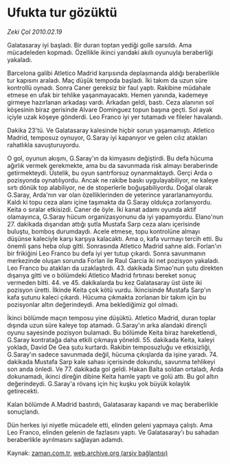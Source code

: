 # Ufukta tur gözüktü

*Zeki Çol 2010.02.19*

<tr><td class="metin" colspan="2" style="padding-top: 20px; padding-left: 5px; ">Galatasaray iyi başladı. Bir duran toptan yediği golle sarsıldı. Ama mücadeleden kopmadı. Özellikle ikinci yarıdaki akıllı oyunuyla beraberliği yakaladı.</td></tr><tr><td class="metin" colspan="2" style="padding-top: 20px; padding-left: 5px; "><p>Barcelona galibi Atletico Madrid karşısında deplasmanda aldığı beraberlikle tur kapısını araladı. Maç düşük tempoda başladı. İki takım da uzun süre kontrollü oynadı. Sonra Caner gereksiz bir faul yaptı. Rakibine müdahale etmese en ufak bir tehlike yaşanmayacaktı. Hemen yanında, kademeye girmeye hazırlanan arkadaşı vardı. Arkadan geldi, bastı. Ceza alanının sol köşesinin biraz gerisinde Alvare Dominguez topun başına geçti. Sol ayak içiyle uzak köşeye gönderdi. Leo Franco iyi yer tutamadı ve fileler havalandı.
<p>Dakika 23'tü. Ve Galatasaray kalesinde hiçbir sorun yaşamamıştı. Atletico Madrid, temposuz oynuyor, G.Saray iyi kapanıyor ve gelen cılız atakları rahatlıkla savuşturuyordu.
<p>O gol, oyunun akışını, G.Saray'ın da kimyasını değiştirdi. Bu defa hücuma ağırlık vermek gerekmekte, ama bu da savunmada risk almayı beraberinde getirmekteydi. Üstelik, bu oyun santrforsuz oynanmaktaydı. Gerçi Arda o pozisyonda oynatılıyordu. Ancak ne rakibe baskı uygulayabiliyor, ne kaleye sırtı dönük top alabiliyor, ne de stoperlerle boğuşabiliyordu. Doğal olarak G.Saray, Arda'nın var olan özelliklerinden de yeterince yararlanamıyordu. Kaldı ki topu ceza alanı içine taşımakta da G.Saray oldukça zorlanıyordu. Keita o sıralar etkisizdi. Caner de öyle. İki kanat adamı oyunda aktif olamayınca, G.Saray hücum organizasyonunu da iyi yapamıyordu. Elano'nun 27. dakikada dışarıdan attığı şutla Mustafa Sarp ceza alanı içerisinde buluştu, bomboş durumdaydı. Acele etmese, topu kontrolüne almayı düşünse kaleciyle karşı karşıya kalacaktı. Ama o, kafa vurmayı tercih etti. Bu önemli şans heba olup gitti. Sonrasında Atletico Madrid sahne aldı. Forlan'ın bir frikiğini Leo Franco bu defa iyi yer tutup çıkardı. Sonra savunmanın merkezinde oluşan sorunda Forlan ile Raul Garcia iki net pozisyon yakaladı. Leo Franco bu atakları da uzaklaştırdı. 43. dakikada Simao'nun şutu direkten dışarıya gitti ve o bölümdeki Atletico Madrid fırtınası bereket sonuç vermeden bitti. 44. ve 45. dakikalarda bu kez Galatasaray üst üste iki pozisyon üretti. İlkinde Keita çok kötü vurdu. İkincisinde Mustafa Sarp'ın kafa şutunu kaleci çıkardı. Hücuma çıkmakta zorlanan bir takım için bu pozisyonlar altın değerindeydi. Ama beklediğimiz gol olmadı.
<p>İkinci bölümde maçın temposu yine düşüktü. Atletico Madrid, duran toplar dışında uzun süre kaleye top atamadı. G.Saray'ın arka alandaki dirençli oyunu sayesinde pozisyon bulamadı. Bu bölümde Keita biraz hareketlendi, G.Saray kontratağa daha etkili çıkmaya yöneldi. 55. dakikada Keita, kaleyi yokladı, David De Gea şutu kurtardı. Rakibin temposuzluğu ve etkisizliği, G.Saray'ın sadece savunmada değil, hücuma çıkışlarda da işine yaradı. 74. dakikada Mustafa Sarp kale sahası içerisinde dokundu, savunma tehlikeyi son anda önledi. Ve 77. dakikada gol geldi. Hakan Balta soldan ortaladı, Arda dokunamadı, ikinci direğin dibine Keita hamle yaptı ve golü attı. Bu gol altın değerindeydi. G.Saray'a rövanş için hiç kuşku yok büyük kolaylık getirecekti.
<p>Kalan bölümde A.Madrid bastırdı, Galatasaray kapandı ve maç beraberlikle sonuçlandı.
<p>Dün herkes iyi niyetle mücadele etti, elinden geleni yapmaya çalıştı. Ama Leo Franco, elinden gelenin de fazlasını yaptı. Ve Galatasaray'ı bu sahadan beraberlikle ayrılmasını sağlayan adamdı.<br/></p></p></p></p></p></p></td></tr>

Kaynak: [zaman.com.tr](http://zaman.com.tr/yazar.do?yazino=953274), [web.archive.org (arşiv bağlantısı)](http://web.archive.org/web/20100224151857/http://www.zaman.com.tr:80/yazar.do?yazino=953274)
